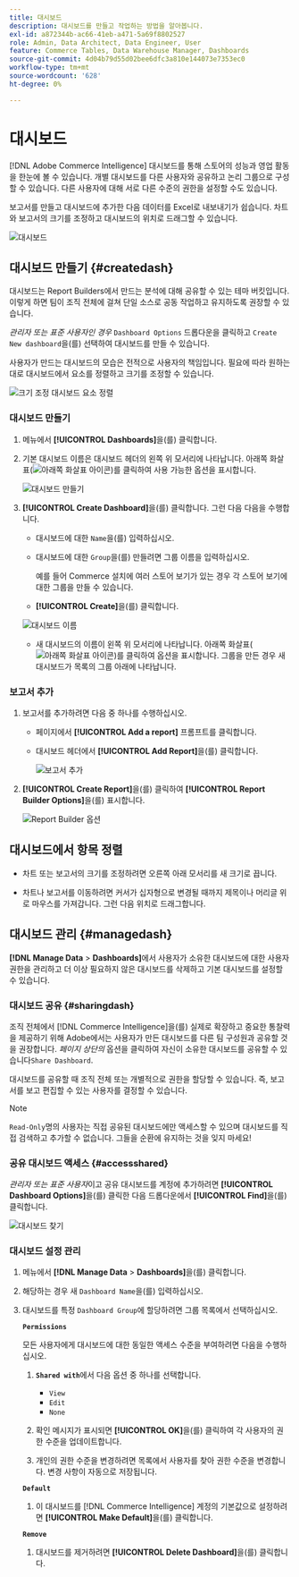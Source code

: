 ```yaml
---
title: 대시보드
description: 대시보드를 만들고 작업하는 방법을 알아봅니다.
exl-id: a872344b-ac66-41eb-a471-5a69f8802527
role: Admin, Data Architect, Data Engineer, User
feature: Commerce Tables, Data Warehouse Manager, Dashboards
source-git-commit: 4d04b79d55d02bee6dfc3a810e144073e7353ec0
workflow-type: tm+mt
source-wordcount: '628'
ht-degree: 0%

---
```


# 대시보드

[!DNL Adobe Commerce Intelligence] 대시보드를 통해 스토어의 성능과 영업 활동을 한눈에 볼 수 있습니다. 개별 대시보드를 다른 사용자와 공유하고 논리 그룹으로 구성할 수 있습니다. 다른 사용자에 대해 서로 다른 수준의 권한을 설정할 수도 있습니다.

보고서를 만들고 대시보드에 추가한 다음 데이터를 Excel로 내보내기가 쉽습니다. 차트와 보고서의 크기를 조정하고 대시보드의 위치로 드래그할 수 있습니다.

![대시보드](../../assets/magento-bi-report-builder-revenue-by-products-formula-report-holiday-sales-dashboard.png)

## 대시보드 만들기 {#createdash}

대시보드는 Report Builders에서 만드는 분석에 대해 공유할 수 있는 테마 버킷입니다. 이렇게 하면 팀이 조직 전체에 걸쳐 단일 소스로 공동 작업하고 유지하도록 권장할 수 있습니다.

*관리자 또는 표준 사용자인 경우* `Dashboard Options` 드롭다운을 클릭하고 `Create New dashboard`을(를) 선택하여 대시보드를 만들 수 있습니다.

사용자가 만드는 대시보드의 모습은 전적으로 사용자의 책임입니다. 필요에 따라 원하는 대로 대시보드에서 요소를 정렬하고 크기를 조정할 수 있습니다.

![크기 조정 대시보드 요소 정렬](../../assets/arrange_resize_dashboard_element.gif)

### 대시보드 만들기

1. 메뉴에서 **[!UICONTROL Dashboards]**&#x200B;을(를) 클릭합니다.

1. 기본 대시보드 이름은 대시보드 헤더의 왼쪽 위 모서리에 나타납니다. 아래쪽 화살표(![아래쪽 화살표 아이콘](../../assets/magento-bi-btn-down.png))를 클릭하여 사용 가능한 옵션을 표시합니다.

   ![대시보드 만들기](../../assets/magento-bi-dashboard-create.png)

1. **[!UICONTROL Create Dashboard]**&#x200B;을(를) 클릭합니다. 그런 다음 다음을 수행합니다.

   * 대시보드에 대한 `Name`을(를) 입력하십시오.

   * 대시보드에 대한 `Group`을(를) 만들려면 그룹 이름을 입력하십시오.

     예를 들어 Commerce 설치에 여러 스토어 보기가 있는 경우 각 스토어 보기에 대한 그룹을 만들 수 있습니다.

   * **[!UICONTROL Create]**&#x200B;을(를) 클릭합니다.

   ![대시보드 이름](../../assets/magento-bi-dashboard-create-name.png)

   * 새 대시보드의 이름이 왼쪽 위 모서리에 나타납니다. 아래쪽 화살표(![아래쪽 화살표 아이콘](../../assets/magento-bi-btn-down.png))를 클릭하여 옵션을 표시합니다. 그룹을 만든 경우 새 대시보드가 목록의 그룹 아래에 나타납니다.

### 보고서 추가

1. 보고서를 추가하려면 다음 중 하나를 수행하십시오.

   * 페이지에서 **[!UICONTROL Add a report]** 프롬프트를 클릭합니다.

   * 대시보드 헤더에서 **[!UICONTROL Add Report]**&#x200B;을(를) 클릭합니다.

     ![보고서 추가](../../assets/magento-bi-dashboard-create-add-report.png)

1. **[!UICONTROL Create Report]**&#x200B;을(를) 클릭하여 **[!UICONTROL Report Builder Options]**&#x200B;을(를) 표시합니다.

   ![Report Builder 옵션](../../assets/magento-bi-report-builder.png)

## 대시보드에서 항목 정렬

* 차트 또는 보고서의 크기를 조정하려면 오른쪽 아래 모서리를 새 크기로 끕니다.

* 차트나 보고서를 이동하려면 커서가 십자형으로 변경될 때까지 제목이나 머리글 위로 마우스를 가져갑니다. 그런 다음 위치로 드래그합니다.

## 대시보드 관리 {#managedash}

**[!DNL Manage Data** > **Dashboards]**&#x200B;에서 사용자가 소유한 대시보드에 대한 사용자 권한을 관리하고 더 이상 필요하지 않은 대시보드를 삭제하고 기본 대시보드를 설정할 수 있습니다.

### 대시보드 공유 {#sharingdash}

조직 전체에서 [!DNL Commerce Intelligence]을(를) 실제로 확장하고 중요한 통찰력을 제공하기 위해 Adobe에서는 사용자가 만든 대시보드를 다른 팀 구성원과 공유할 것을 권장합니다. *페이지 상단의* 옵션을 클릭하여 자신이 소유한 대시보드를 공유할 수 있습니다`Share Dashboard`.

대시보드를 공유할 때 조직 전체 또는 개별적으로 권한을 할당할 수 있습니다. 즉, 보고서를 보고 편집할 수 있는 사용자를 결정할 수 있습니다.

>[!NOTE]
>
>`Read-Only`명의 사용자는 직접 공유된 대시보드에만 액세스할 수 있으며 대시보드를 직접 검색하고 추가할 수 없습니다. 그들을 순환에 유지하는 것을 잊지 마세요!

### 공유 대시보드 액세스 {#accessshared}

*관리자 또는 표준 사용자*&#x200B;이고 공유 대시보드를 계정에 추가하려면 **[!UICONTROL Dashboard Options]**&#x200B;을(를) 클릭한 다음 드롭다운에서 **[!UICONTROL Find]**&#x200B;을(를) 클릭합니다.

![대시보드 찾기](../../assets/find_dashboard.png)<!--{: width="1000" height="535"}-->

### 대시보드 설정 관리

1. 메뉴에서 **[!DNL Manage Data** > **Dashboards]**&#x200B;을(를) 클릭합니다.

1. 해당하는 경우 새 `Dashboard Name`을(를) 입력하십시오.

1. 대시보드를 특정 `Dashboard Group`에 할당하려면 그룹 목록에서 선택하십시오.

   **`Permissions`**

   모든 사용자에게 대시보드에 대한 동일한 액세스 수준을 부여하려면 다음을 수행하십시오.

   1. **`Shared with`**&#x200B;에서 다음 옵션 중 하나를 선택합니다.

      * `View`
      * `Edit`
      * `None`

   1. 확인 메시지가 표시되면 **[!UICONTROL OK]**&#x200B;을(를) 클릭하여 각 사용자의 권한 수준을 업데이트합니다.

   1. 개인의 권한 수준을 변경하려면 목록에서 사용자를 찾아 권한 수준을 변경합니다. 변경 사항이 자동으로 저장됩니다.

   **`Default`**

   1. 이 대시보드를 [!DNL Commerce Intelligence] 계정의 기본값으로 설정하려면 **[!UICONTROL Make Default]**&#x200B;을(를) 클릭합니다.

   **`Remove`**

   1. 대시보드를 제거하려면 **[!UICONTROL Delete Dashboard]**&#x200B;을(를) 클릭합니다.

